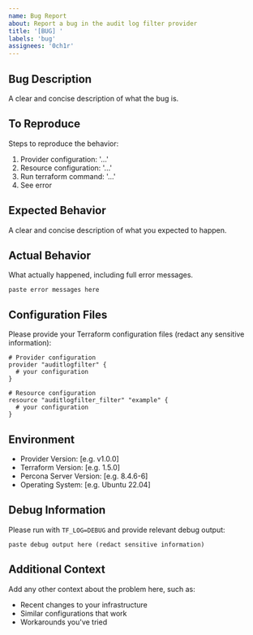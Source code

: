 ```yaml
---
name: Bug Report
about: Report a bug in the audit log filter provider
title: '[BUG] '
labels: 'bug'
assignees: '0ch1r'
---
```


## Bug Description
A clear and concise description of what the bug is.

## To Reproduce
Steps to reproduce the behavior:
1. Provider configuration: '...'
2. Resource configuration: '...'
3. Run terraform command: '...'
4. See error

## Expected Behavior
A clear and concise description of what you expected to happen.

## Actual Behavior
What actually happened, including full error messages.

```
paste error messages here
```

## Configuration Files
Please provide your Terraform configuration files (redact any sensitive information):

```hcl
# Provider configuration
provider "auditlogfilter" {
  # your configuration
}

# Resource configuration
resource "auditlogfilter_filter" "example" {
  # your configuration
}
```

## Environment
- Provider Version: [e.g. v1.0.0]
- Terraform Version: [e.g. 1.5.0]
- Percona Server Version: [e.g. 8.4.6-6]
- Operating System: [e.g. Ubuntu 22.04]

## Debug Information
Please run with `TF_LOG=DEBUG` and provide relevant debug output:

```
paste debug output here (redact sensitive information)
```

## Additional Context
Add any other context about the problem here, such as:
- Recent changes to your infrastructure
- Similar configurations that work
- Workarounds you've tried
